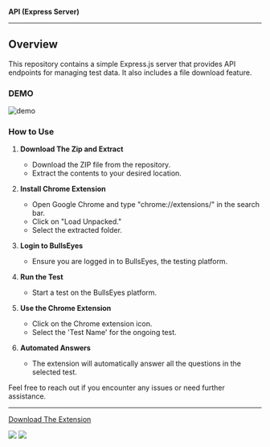 **API (Express Server)**

---

## Overview

This repository contains a simple Express.js server that provides API endpoints for managing test data.
It also includes a file download feature.


### DEMO

<img src="https://raw.githubusercontent.com/03prashantpk/hbullesEyes---ChromeExtension/main/images/instruction.gif" alt="demo" />



### How to Use

1. **Download The Zip and Extract**
   - Download the ZIP file from the repository.
   - Extract the contents to your desired location.

2. **Install Chrome Extension**
   - Open Google Chrome and type "chrome://extensions/" in the search bar.
   - Click on "Load Unpacked."
   - Select the extracted folder.

3. **Login to BullsEyes**
   - Ensure you are logged in to BullsEyes, the testing platform.

4. **Run the Test**
   - Start a test on the BullsEyes platform.

5. **Use the Chrome Extension**
   - Click on the Chrome extension icon.
   - Select the 'Test Name' for the ongoing test.

6. **Automated Answers**
   - The extension will automatically answer all the questions in the selected test.

Feel free to reach out if you encounter any issues or need further assistance.

---

<a href="https://bullseyesapi.onrender.com/download">Download The Extension</a>

![](https://komarev.com/ghpvc/?username=03prashantpk&color=ff0000&label=Total,+visitors) ![](https://hit.yhype.me/github/profile?user_id=43730425)<br>

